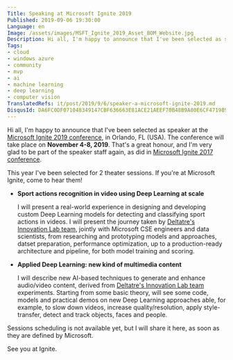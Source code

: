 ```yaml
---
Title: Speaking at Microsoft Ignite 2019
Published: 2019-09-06 19:30:00
Language: en
Image: /assets/images/MSFT_Ignite_2019_Asset_BOM_Website.jpg
Description: Hi all, I'm happy to announce that I've been selected as speaker at the Microsoft Ignite 2019 conference, in Orlando (FL, USA). The conference will take place on November 4-8, 2019. That's a great honour, and I'm very glad to be part of the speaker staff again, as did in Microsoft Ignite 2017 conference.
Tags:
- cloud
- windows azure
- community
- mvp
- ai
- machine learning
- deep learning
- computer vision
TranslatedRefs: it/post/2019/9/6/speaker-a-microsoft-ignite-2019.md
DisqusId: DA6FC0DF071048349147CBF636663E81ACE21AEEF70B48B9A80E6CF471989F42
---
```

Hi all, I'm happy to announce that I've been selected as speaker at the <a href="https://www.microsoft.com/en-us/ignite/default.aspx" target="_blank">Microsoft Ignite 2019 conference</a>, in Orlando, FL (USA). The conference will take place on **November 4-8, 2019**. That's a great honour, and I'm very glad to be part of the speaker staff again, as did in <a href="/en/posts/2017/08/29/speaking-at-microsoft-ignite-2017.html">Microsoft Ignite 2017 conference</a>.

This year I've been selected for 2 theater sessions. If you're at Microsoft Ignite, come to hear them!

* **Sport actions recognition in video using Deep Learning at scale**

    I will present a real-world experience in designing and developing custom Deep Learning models for detecting and classifying sport actions in videos. I will present the journey taken by <a href="https://www.deltatre.com" target="_blank">Deltatre's Innovation Lab team</a>, jointly with Microsoft CSE engineers and data scientists, from researching and prototyping models and approaches, datset preparation, performance optimization, up to a production-ready architecture and pipeline, for both model training and scoring.

* **Applied Deep Learning: new kind of multimedia content**

    I will describe new AI-based techniques to generate and enhance audio/video content, derived from <a href="https://www.deltatre.com" target="_blank">Deltatre's Innovation Lab team</a> experiments. Starting from some basic theory, will see some code, models and practical demos on new Deep Learning approaches able, for example, to slow down videos, increase quality/resolution, apply style-transfer, detect and track objects, faces and people.

Sessions scheduling is not available yet, but I will share it here, as soon as they are defined by Microsoft.

See you at Ignite.
